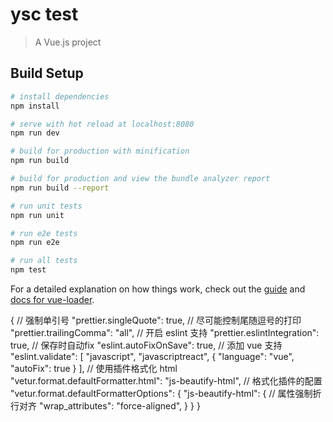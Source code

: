 # ysc test

> A Vue.js project

## Build Setup

``` bash
# install dependencies
npm install

# serve with hot reload at localhost:8080
npm run dev

# build for production with minification
npm run build

# build for production and view the bundle analyzer report
npm run build --report

# run unit tests
npm run unit

# run e2e tests
npm run e2e

# run all tests
npm test
```

For a detailed explanation on how things work, check out the [guide](http://vuejs-templates.github.io/webpack/) and [docs for vue-loader](http://vuejs.github.io/vue-loader).


{
    // 强制单引号
    "prettier.singleQuote": true,
    // 尽可能控制尾随逗号的打印
    "prettier.trailingComma": "all",
    // 开启 eslint 支持
    "prettier.eslintIntegration": true,
    // 保存时自动fix
    "eslint.autoFixOnSave": true,
    // 添加 vue 支持
    "eslint.validate": [
      "javascript",
      "javascriptreact",
      {
        "language": "vue",
        "autoFix": true
      }
    ],
    // 使用插件格式化 html
    "vetur.format.defaultFormatter.html": "js-beautify-html",
    // 格式化插件的配置
    "vetur.format.defaultFormatterOptions": {
      "js-beautify-html": {
        // 属性强制折行对齐
        "wrap_attributes": "force-aligned",
      }
    }
  }